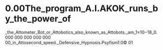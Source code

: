 # 0.00The_program_A.I.AKOK_runs_by_the_power_of
_the_Attometer_Bot_or_Attobotics_also_known_as_Attobots._am_1×10−18_0.000 000 000 000 000 00_in_Attosecond_speed._Defensive_Hypnosis.Psyfism1.0©
01
